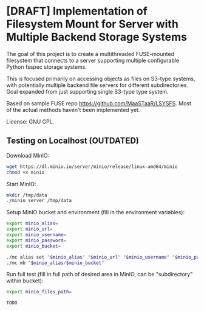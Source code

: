 [DRAFT] Implementation of Filesystem Mount for Server with Multiple Backend Storage Systems
=======================================

The goal of this project is to create a multithreaded FUSE-mounted filesystem that connects to a
server supporting multiple configurable Python fsspec storage systems.

This is focused primarily on accessing objects as files on S3-type systems,
with potentially multiple backend file servers for different subdirectories.
Goal expanded from just supporting single S3-type type system.

Based on sample FUSE repo https://github.com/MaaSTaaR/LSYSFS.
Most of the actual methods haven't been implemented yet.

License: GNU GPL.

## Testing on Localhost (OUTDATED)

Download MinIO:

```bash
wget https://dl.minio.io/server/minio/release/linux-amd64/minio
chmod +x minio
```

Start MinIO:

```bash
mkdir /tmp/data
./minio server /tmp/data
```

Setup MinIO bucket and environment (fill in the environment variables):

```bash
export minio_alias=
export minio_url=
export minio_username=
export minio_password=
export minio_bucket=

./mc alias set "$minio_alias" "$minio_url" "$minio_username" "$minio_password"
./mc mb "$minio_alias/$minio_bucket"
```

Run full test (fill in full path of desired area in MinIO, can be "subdirectory" within bucket):

```bash
export minio_files_path=

TODO
```
